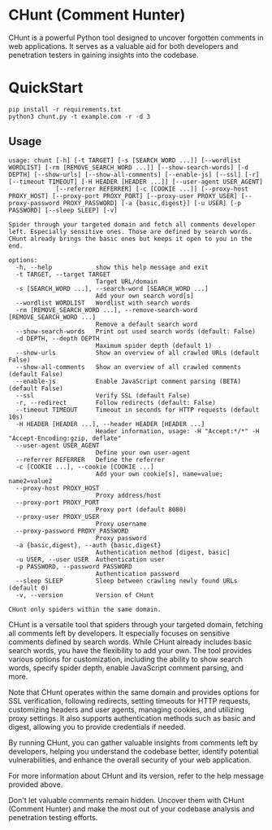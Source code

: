 # CHunt (Comment Hunter)

CHunt is a powerful Python tool designed to uncover forgotten comments in web applications. It serves as a valuable aid for both developers and penetration testers in gaining insights into the codebase.

# QuickStart

```
pip install -r requirements.txt
python3 chunt.py -t example.com -r -d 3 
```

## Usage

```
usage: chunt [-h] [-t TARGET] [-s [SEARCH_WORD ...]] [--wordlist WORDLIST] [-rm [REMOVE_SEARCH_WORD ...]] [--show-search-words] [-d DEPTH] [--show-urls] [--show-all-comments] [--enable-js] [--ssl] [-r] [--timeout TIMEOUT] [-H HEADER [HEADER ...]] [--user-agent USER_AGENT]
             [--referrer REFERRER] [-c [COOKIE ...]] [--proxy-host PROXY_HOST] [--proxy-port PROXY_PORT] [--proxy-user PROXY_USER] [--proxy-password PROXY_PASSWORD] [-a {basic,digest}] [-u USER] [-p PASSWORD] [--sleep SLEEP] [-v]

Spider through your targeted domain and fetch all comments developer left. Especially sensitive ones. Those are defined by search words. CHunt already brings the basic ones but keeps it open to you in the end.

options:
  -h, --help            show this help message and exit
  -t TARGET, --target TARGET
                        Target URL/domain
  -s [SEARCH_WORD ...], --search-word [SEARCH_WORD ...]
                        Add your own search word[s]
  --wordlist WORDLIST   Wordlist with search words
  -rm [REMOVE_SEARCH_WORD ...], --remove-search-word [REMOVE_SEARCH_WORD ...]
                        Remove a default search word
  --show-search-words   Print out used search words (default: False)
  -d DEPTH, --depth DEPTH
                        Maximum spider depth (default 1)
  --show-urls           Show an overview of all crawled URLs (default False)
  --show-all-comments   Show an overview of all crawled comments (default False)
  --enable-js           Enable JavaScript comment parsing (BETA) (default False)
  --ssl                 Verify SSL (default False)
  -r, --redirect        Follow redirects (default: False)
  --timeout TIMEOUT     Timeout in seconds for HTTP requests (default 10s)
  -H HEADER [HEADER ...], --header HEADER [HEADER ...]
                        Header information, usage: -H "Accept:*/*" -H "Accept-Encoding:gzip, deflate"
  --user-agent USER_AGENT
                        Define your own user-agent
  --referrer REFERRER   Define the referrer
  -c [COOKIE ...], --cookie [COOKIE ...]
                        Add your own cookie[s], name=value; name2=value2
  --proxy-host PROXY_HOST
                        Proxy address/host
  --proxy-port PROXY_PORT
                        Proxy port (default 8080)
  --proxy-user PROXY_USER
                        Proxy username
  --proxy-password PROXY_PASSWORD
                        Proxy password
  -a {basic,digest}, --auth {basic,digest}
                        Authentication method [digest, basic]
  -u USER, --user USER  Authentication user
  -p PASSWORD, --password PASSWORD
                        Authentication password
  --sleep SLEEP         Sleep between crawling newly found URLs (default 0)
  -v, --version         Version of CHunt

CHunt only spiders within the same domain.
```

CHunt is a versatile tool that spiders through your targeted domain, fetching all comments left by developers. It especially focuses on sensitive comments defined by search words. While CHunt already includes basic search words, you have the flexibility to add your own. The tool provides various options for customization, including the ability to show search words, specify spider depth, enable JavaScript comment parsing, and more.

Note that CHunt operates within the same domain and provides options for SSL verification, following redirects, setting timeouts for HTTP requests, customizing headers and user agents, managing cookies, and utilizing proxy settings. It also supports authentication methods such as basic and digest, allowing you to provide credentials if needed.

By running CHunt, you can gather valuable insights from comments left by developers, helping you understand the codebase better, identify potential vulnerabilities, and enhance the overall security of your web application.

For more information about CHunt and its version, refer to the help message provided above.

Don't let valuable comments remain hidden. Uncover them with CHunt (Comment Hunter) and make the most out of your codebase analysis and penetration testing efforts.
